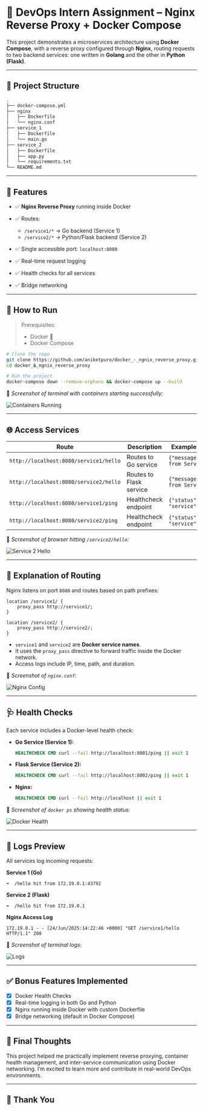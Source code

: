 

# 🚀 DevOps Intern Assignment – Nginx Reverse Proxy + Docker Compose

This project demonstrates a microservices architecture using **Docker Compose**, with a reverse proxy configured through **Nginx**, routing requests to two backend services: one written in **Golang** and the other in **Python (Flask)**.

---

## 📁 Project Structure

```bash
.
├── docker-compose.yml
├── nginx
│   ├── Dockerfile
│   └── nginx.conf
├── service_1
│   ├── Dockerfile
│   └── main.go
├── service_2
│   ├── Dockerfile
│   ├── app.py
│   └── requirements.txt
└── README.md
````

---

## 🎯 Features

* ✅ **Nginx Reverse Proxy** running inside Docker
* ✅ Routes:

  * `/service1/*` → Go backend (Service 1)
  * `/service2/*` → Python/Flask backend (Service 2)
* ✅ Single accessible port: `localhost:8080`
* ✅ Real-time request logging
* ✅ Health checks for all services
* ✅ Bridge networking

---

## 🔧 How to Run

> Prerequisites:
>
> * Docker 🐳
> * Docker Compose

```bash
# Clone the repo
git clone https://github.com/aniketpuro/docker_-_ngnix_reverse_proxy.git
cd docker_&_ngnix_reverse_proxy

# Run the project
docker-compose down --remove-orphans && docker-compose up --build
```

📸 *Screenshot of terminal with containers starting successfully:*

![Containers Running](https://github.com/user-attachments/assets/c32072e7-067c-4b33-81b0-93a144d0ceee)


---

## 🌐 Access Services

| Route                                  | Description             | Example Output                       |
| -------------------------------------- | ----------------------- | ------------------------------------ |
| `http://localhost:8080/service1/hello` | Routes to Go service    | `{"message":"Hello from Service 1"}` |
| `http://localhost:8080/service2/hello` | Routes to Flask service | `{"message":"Hello from Service 2"}` |
| `http://localhost:8080/service1/ping`  | Healthcheck endpoint    | `{"status":"ok", "service":"1"}`     |
| `http://localhost:8080/service2/ping`  | Healthcheck endpoint    | `{"status":"ok", "service":"2"}`     |

📸 *Screenshot of browser hitting `/service2/hello`:*

![Service 2 Hello](https://github.com/user-attachments/assets/b72ce3e9-180d-4d25-a179-2a0e24107425)


---

## 🧠 Explanation of Routing

Nginx listens on port `8080` and routes based on path prefixes:

```nginx
location /service1/ {
    proxy_pass http://service1/;
}

location /service2/ {
    proxy_pass http://service2/;
}
```

* `service1` and `service2` are **Docker service names**.
* It uses the `proxy_pass` directive to forward traffic inside the Docker network.
* Access logs include IP, time, path, and duration.

📸 *Screenshot of `nginx.conf`:*

![Nginx Config](https://github.com/user-attachments/assets/02917a55-14c1-486f-af41-c6ca9ff79fae)


---

## 🩺 Health Checks

Each service includes a Docker-level health check:

* **Go Service (Service 1):**

  ```Dockerfile
  HEALTHCHECK CMD curl --fail http://localhost:8001/ping || exit 1
  ```

* **Flask Service (Service 2):**

  ```Dockerfile
  HEALTHCHECK CMD curl --fail http://localhost:8002/ping || exit 1
  ```

* **Nginx:**

  ```Dockerfile
  HEALTHCHECK CMD curl --fail http://localhost || exit 1
  ```

📸 *Screenshot of `docker ps` showing health status:*

![Docker Health](https://github.com/user-attachments/assets/d1db70a0-cca6-474a-b1e3-68a055ef7e74)


---

## 📝 Logs Preview

All services log incoming requests:

**Service 1 (Go)**

```text
➡️  /hello hit from 172.19.0.1:43792
```

**Service 2 (Flask)**

```text
➡️  /hello hit from 172.19.0.1
```

**Nginx Access Log**

```text
172.19.0.1 - - [24/Jun/2025:14:22:46 +0000] "GET /service1/hello HTTP/1.1" 200
```

📸 *Screenshot of terminal logs:*

![Logs](https://github.com/user-attachments/assets/ab55fa3d-1dcf-4129-817c-526c5aa1cf00)


---

## ✅ Bonus Features Implemented

* [x] Docker Health Checks
* [x] Real-time logging in both Go and Python
* [x] Nginx running inside Docker with custom Dockerfile
* [x] Bridge networking (default in Docker Compose)

---

## 💬 Final Thoughts

This project helped me practically implement reverse proxying, container health management, and inter-service communication using Docker networking. I’m excited to learn more and contribute in real-world DevOps environments.

---

## 🙏 Thank You
